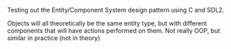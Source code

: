 Testing out the Entity/Component System design pattern using C and SDL2.

Objects will all theoretically be the same entity type, but with different components that will have actions performed on them.
Not really OOP, but similar in practice (not in theory)
